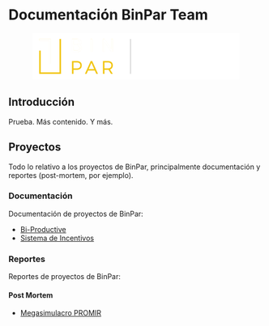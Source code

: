 <!-- markdownlint-disable MD033 -->
# Documentación BinPar Team

<p align="center">
  <img src="./img/binpar_logo.png" />
</p>

## Introducción

Prueba. Más contenido. Y más.

## Proyectos

Todo lo relativo a los proyectos de BinPar, principalmente documentación y reportes (post-mortem, por ejemplo).

### Documentación

Documentación de proyectos de BinPar:

- [Bi-Productive](./projects/bi-productive.md)
- [Sistema de Incentivos](./projects/incentivos.md)

### Reportes

Reportes de proyectos de BinPar:

#### Post Mortem

- [Megasimulacro PROMIR](./projects/post-mortem/megasimulacro.md)
